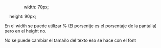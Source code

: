     
    
   
    width: 70px;

    height: 90px;


En el width se puede utilizar % (El porsentje es el porsentaje de la pantalla) pero en el height no.

No se puede cambiar el tamaño del texto eso se hace con el font





   